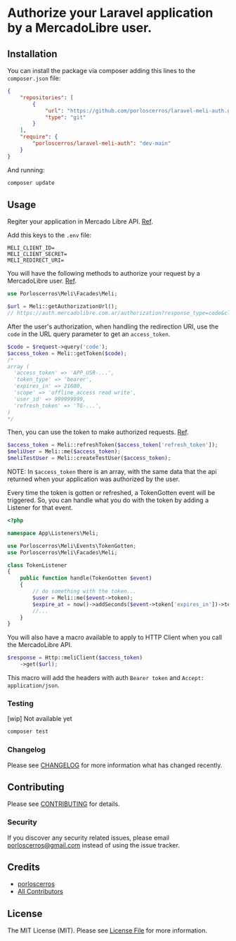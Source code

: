# Authorize your Laravel application by a MercadoLibre user.


## Installation

You can install the package via composer adding this lines to the `composer.json` file:

```json
{
    "repositories": [
        {
            "url": "https://github.com/porloscerros/laravel-meli-auth.git",
            "type": "git"
        }
    ],
    "require": {
        "porloscerros/laravel-meli-auth": "dev-main"
    }
}
```
And running:
```bash
composer update
```

## Usage

Regiter your application in Mercado Libre API. [Ref](https://developers.mercadolibre.com.ar/es_ar/registra-tu-aplicacion).

Add this keys to the `.env` file:
```dotenv
MELI_CLIENT_ID=
MELI_CLIENT_SECRET=
MELI_REDIRECT_URI=
```

You will have the following methods to authorize your request by a MercadoLibre user. [Ref](https://developers.mercadolibre.com.ar/es_ar/autenticacion-y-autorizacion#Autenticaci%C3%B3n).
```php
use Porloscerros\Meli\Facades\Meli;

$url = Meli::getAuthorizationUrl(); 
// https://auth.mercadolibre.com.ar/authorization?response_type=code&client_id=MELI_CLIENT_ID&redirect_uri=MELI_REDIRECT_URI
```
After the user's authorization, when handling the redirection URI, use the `code` in the URL query parameter to get an `access_token`.
```php
$code = $request->query('code');
$access_token = Meli::getToken($code);
/*
array (
  'access_token' => 'APP_USR-...',
  'token_type' => 'bearer',
  'expires_in' => 21600,
  'scope' => 'offline_access read write',
  'user_id' => 999999999,
  'refresh_token' => 'TG-...',
)
*/
```

Then, you can use the token to make authorized requests. [Ref](https://developers.mercadolibre.com.ar/es_ar/autenticacion-y-autorizacion#Enviar-access-token-por-header).
```php
$access_token = Meli::refreshToken($access_token['refresh_token']);
$meliUser = Meli::me($access_token);
$meliTestUser = Meli::createTestUser($access_token);
```
NOTE: In `$access_token` there is an array, with the same data that the api returned when your application was authorized by the user.


Every time the token is gotten or refreshed, a TokenGotten event will be triggered. So, you can handle what you do with the token by adding a Listener for that event.

```php
<?php

namespace App\Listeners\Meli;

use Porloscerros\Meli\Events\TokenGotten;
use Porloscerros\Meli\Facades\Meli;

class TokenListener
{
    public function handle(TokenGotten $event)
    {
        // do something with the token...
        $user = Meli::me($event->token);
        $expire_at = now()->addSeconds($event->token['expires_in'])->toDateTimeString();
        //...
    }
}
```

You will also have a macro available to apply to HTTP Client when you call the MercadoLibre API.
```php
$response = Http::meliClient($access_token)
    ->get($url);
```
This macro will add the headers with auth `Bearer token` and `Accept: application/json`.

### Testing

[wip] Not available yet
```bash
composer test
```

### Changelog

Please see [CHANGELOG](CHANGELOG.md) for more information what has changed recently.

## Contributing

Please see [CONTRIBUTING](CONTRIBUTING.md) for details.

### Security

If you discover any security related issues, please email porloscerros@gmail.com instead of using the issue tracker.

## Credits

-   [porloscerros](https://github.com/porloscerros)
-   [All Contributors](../../contributors)

## License

The MIT License (MIT). Please see [License File](LICENSE.md) for more information.
